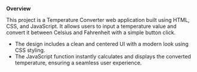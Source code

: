 **Overview**

This project is a Temperature Converter web application built using HTML, CSS, and JavaScript. It allows users to input a temperature value and convert it between Celsius and Fahrenheit with a simple button click.

- The design includes a clean and centered UI with a modern look using CSS styling.
- The JavaScript function instantly calculates and displays the converted temperature, ensuring a seamless user experience.

